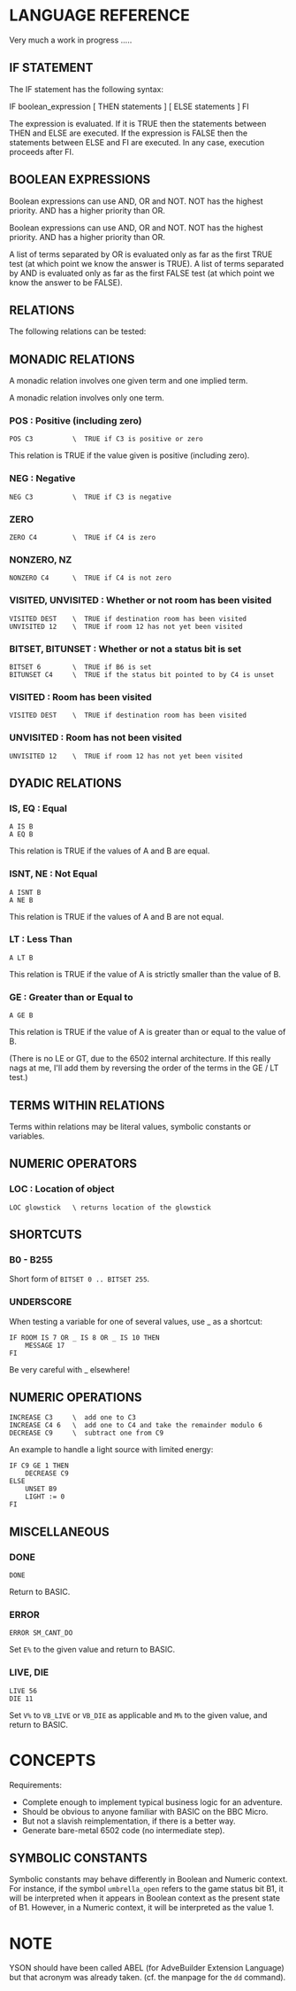 # LANGUAGE REFERENCE

Very much a work in progress .....

## IF STATEMENT

The IF statement has the following syntax:

IF boolean_expression [ THEN statements ] [ ELSE statements ] FI

The expression is evaluated.  If it is TRUE then the statements between THEN
and ELSE are executed.  If the expression is FALSE then the statements between
ELSE and FI are executed.  In any case, execution proceeds after FI.

## BOOLEAN EXPRESSIONS

Boolean expressions can use AND, OR and NOT.  NOT has the highest priority.
AND has a higher priority than OR.

Boolean expressions can use AND, OR and NOT.  NOT has the highest priority.
AND has a higher priority than OR.

A list of terms separated by OR is evaluated only as far as the first TRUE
test  (at which point we know the answer is TRUE).  A list of terms separated
by AND is evaluated only as far as the first FALSE test  (at which point we
know the answer to be FALSE).

## RELATIONS

The following relations can be tested:

## MONADIC RELATIONS

A monadic relation involves one given term and one implied term.

A monadic relation involves only one term.

### POS : Positive  (including zero)

```
POS C3          \  TRUE if C3 is positive or zero
```

This relation is TRUE if the value given is positive  (including zero).

### NEG : Negative

```
NEG C3          \  TRUE if C3 is negative
```

### ZERO

```
ZERO C4         \  TRUE if C4 is zero
```

### NONZERO, NZ

```
NONZERO C4      \  TRUE if C4 is not zero
```

### VISITED, UNVISITED : Whether or not room has been visited

```
VISITED DEST    \  TRUE if destination room has been visited
UNVISITED 12    \  TRUE if room 12 has not yet been visited
```

### BITSET, BITUNSET : Whether or not a status bit is set

```
BITSET 6        \  TRUE if B6 is set
BITUNSET C4     \  TRUE if the status bit pointed to by C4 is unset
```

### VISITED : Room has been visited

```
VISITED DEST    \  TRUE if destination room has been visited
```

### UNVISITED : Room has not been visited

```
UNVISITED 12    \  TRUE if room 12 has not yet been visited
```


###

## DYADIC RELATIONS

### IS, EQ : Equal

```
A IS B
A EQ B
```

This relation is TRUE if the values of A and B are equal.

### ISNT, NE : Not Equal

```
A ISNT B
A NE B
```

This relation is TRUE if the values of A and B are not equal.

### LT : Less Than

```
A LT B
```

This relation is TRUE if the value of A is strictly smaller than the value of B.

### GE : Greater than or Equal to

```
A GE B
```

This relation is TRUE if the value of A is greater than or equal to the value of B.

(There is no LE or GT, due to the 6502 internal architecture.  If this really nags
at me, I'll add them by reversing the order of the terms in the GE / LT test.)

## TERMS WITHIN RELATIONS

Terms within relations may be literal values, symbolic constants or variables.



## NUMERIC OPERATORS

### LOC : Location of object

```
LOC glowstick   \ returns location of the glowstick
```


## SHORTCUTS

### B0 - B255

Short form of `BITSET 0 .. BITSET 255`.  

### UNDERSCORE

When testing a variable for one of several values, use _ as a shortcut:

```
IF ROOM IS 7 OR _ IS 8 OR _ IS 10 THEN
    MESSAGE 17
FI
```

Be very careful with _ elsewhere!

## NUMERIC OPERATIONS

```
INCREASE C3     \  add one to C3
INCREASE C4 6   \  add one to C4 and take the remainder modulo 6
DECREASE C9     \  subtract one from C9
```

An example to handle a light source with limited energy:

```
IF C9 GE 1 THEN
    DECREASE C9
ELSE
    UNSET B9
    LIGHT := 0
FI
```




## MISCELLANEOUS

### DONE
```
DONE
```

Return to BASIC.

### ERROR
```
ERROR SM_CANT_DO
```

Set `E%` to the given value and return to BASIC.

### LIVE, DIE

```
LIVE 56
DIE 11
```

Set `V%` to `VB_LIVE` or `VB_DIE` as applicable and `M%` to the given value,
and return to BASIC.



# CONCEPTS

Requirements:

+ Complete enough to implement typical business logic for an adventure.
+ Should be obvious to anyone familiar with BASIC on the BBC Micro.
+ But not a slavish reimplementation, if there is a better way.
+ Generate bare-metal 6502 code  (no intermediate step).


## SYMBOLIC CONSTANTS

Symbolic constants may behave differently in Boolean and Numeric context.  For
instance, if the symbol `umbrella_open` refers to the game status bit B1, it
will be interpreted when it appears in Boolean context as the present state of
B1.  However, in a Numeric context, it will be interpreted as the value 1.





# NOTE

YSON should have been called ABEL (for AdveBuilder Extension Language)  but that
acronym was already taken.  (cf. the manpage for the `dd` command).
